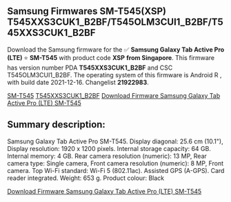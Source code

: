 <h2>Samsung Firmwares SM-T545(XSP) T545XXS3CUK1_B2BF/T545OLM3CUI1_B2BF/T545XXS3CUK1_B2BF</h2>
Download the Samsung firmware for the ✅ <strong>Samsung Galaxy Tab Active Pro (LTE) </strong> ⭐ <strong>SM-T545</strong> with product code <strong>XSP</strong> <strong> from Singapore</strong>. This firmware has version number PDA <strong>T545XXS3CUK1_B2BF</strong> and CSC T545OLM3CUI1_B2BF. The operating system of this firmware is Android R , with build date 2021-12-16. Changelist <strong>21922983</strong>.


[SM-T545](https://samfirm.shop/samsung/model/SM-T545)
[T545XXS3CUK1_B2BF](https://samfirm.shop/samsung/pda/T545XXS3CUK1_B2BF)
[Download Firmware Samsung Galaxy Tab Active Pro (LTE) SM-T545](https://samfirm.shop/samsung/firmware/483678)
<h2>Summary description:</h2>
<p>Samsung Galaxy Tab Active Pro SM-T545. Display diagonal: 25.6 cm (10.1"), Display resolution: 1920 x 1200 pixels. Internal storage capacity: 64 GB. Internal memory: 4 GB. Rear camera resolution (numeric): 13 MP, Rear camera type: Single camera, Front camera resolution (numeric): 8 MP, Front camera. Top Wi-Fi standard: Wi-Fi 5 (802.11ac). Assisted GPS (A-GPS). Card reader integrated. Weight: 653 g. Product colour: Black</p>


[Download Firmware Samsung Galaxy Tab Active Pro (LTE) SM-T545](https://samfirm.shop/samsung/firmware/483678)
